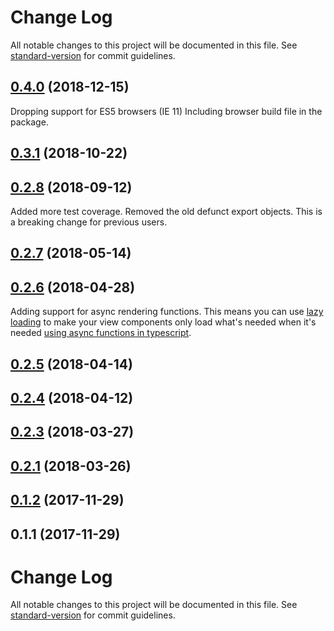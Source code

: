 # Change Log

All notable changes to this project will be documented in this file. See [standard-version](https://github.com/conventional-changelog/standard-version) for commit guidelines.

<a name="0.4.0"></a>
## [0.4.0](https://gitlab.com/FRETS/frets/compare/v0.3.1...v0.4.0) (2018-12-15)
Dropping support for ES5 browsers (IE 11)
Including browser build file in the package.


<a name="0.3.1"></a>
## [0.3.1](https://gitlab.com/FRETS/frets/compare/v0.3.0...v0.3.1) (2018-10-22)



<a name="0.3.0"></a>
## [0.2.8](https://gitlab.com/FRETS/frets/compare/v0.2.7...v0.3.0) (2018-09-12)

Added more test coverage. Removed the old defunct export objects. This is a breaking change for previous users.


<a name="0.2.7"></a>
## [0.2.7](https://gitlab.com/FRETS/frets/compare/v0.2.6...v0.2.7) (2018-05-14)



<a name="0.2.6"></a>
## [0.2.6](https://gitlab.com/FRETS/frets/compare/v0.2.5...v0.2.6) (2018-04-28)
Adding support for async rendering functions. This means you can use [lazy loading](https://webpack.js.org/guides/lazy-loading/) to make your view components only load what's needed when it's needed [using async functions in typescript](https://blog.mariusschulz.com/2018/01/14/code-splitting-with-import-typescript-and-webpack).


<a name="0.2.5"></a>
## [0.2.5](https://gitlab.com/FRETS/frets/compare/v0.2.4...v0.2.5) (2018-04-14)



<a name="0.2.4"></a>
## [0.2.4](https://gitlab.com/FRETS/frets/compare/v0.2.3...v0.2.4) (2018-04-12)



<a name="0.2.3"></a>
## [0.2.3](https://gitlab.com/FRETS/frets/compare/v0.2.1...v0.2.3) (2018-03-27)



<a name="0.2.1"></a>
## [0.2.1](https://gitlab.com/FRETS/frets/compare/v0.1.2...v0.2.1) (2018-03-26)



<a name="0.1.2"></a>
## [0.1.2](https://gitlab.com/FRETS/frets/compare/v0.1.1...v0.1.2) (2017-11-29)



<a name="0.1.1"></a>
## 0.1.1 (2017-11-29)



# Change Log

All notable changes to this project will be documented in this file. See [standard-version](https://github.com/conventional-changelog/standard-version) for commit guidelines.
